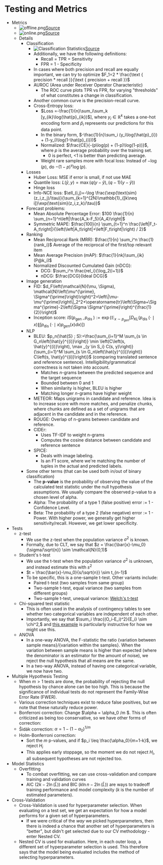 # Testing and Metrics

* Metrics
  * ![offline.png](offline.png)[Source](https://bytebytego.com/courses/machine-learning-system-design-interview/introduction-and-overview)
  * ![online.png](online.png)[Source](https://bytebytego.com/courses/machine-learning-system-design-interview/introduction-and-overview)
  * Details
    * Classification
      * ![Classification Statistics](classification_statistics.png)[Source](https://www.researchgate.net/publication/381097743_ECG_Classification_System_based_on_time_Domain_Features_with_Least_Square_Support_Vector_Machine_LS-SVM)
      * Additionally, we have the following definitions:
        * Recall = TPR = Sensitivity
        * FPR = 1 - Specificity 
      * In cases where both precision and recall are equally important, we can try to optimize $F_1=2 * \frac{\text { precision * recall }}{\text { precision + recall }}$
      * AUROC (Area under Receiver Operator Characteristic)
        * The ROC curve plots TPR vs FPR, for varying "thresholds" of what constitutes a change in classification.
      * Another common curve is the precision-recall curve.
      * Cross-Entropy loss: 
        * $Loss =-\frac{1}{n}\sum_i\sum_k [y_{ik}\log(\hat{p}_{ik})$], where $y_i \in \mathbb{R}^k$ takes a one-hot encoding form and $\hat{p}_i$ represents our predictions for this data point.
        * In the binary form, $-\frac{1}{n}\sum_i (y_i\log(\hat{p}_{i}) + (1-y_i)\log(1-\hat{p}_{i}))$
        * Normalized: $\frac{CE}{-(p\log(p) + (1-p)\log(1-p))}$, where $p$ is the average probability over the training set. 
          * 0 is perfect, <1 is better than predicting average. 
        * Weight rare samples more with focal loss: Instead of $-\log(p)$, do $-(1-p)^\gamma \log(p)$.
    * Losses
      * Huber Loss: MSE if error is small, if not use MAE
      * Quantile loss: $L(\hat{y}, y) = \max(q(y - \hat{y}), (q-1)(y - \hat{y}))$
      * Hinge loss
      * Info-NCE loss: $\ell_{i,j}=-\log \frac{\exp(\text{sim}(z_i,z_j)/\tau)}{\sum_{k=1}^{2N}\mathbb{1}_{[k\neq i]}\exp(\text{sim}(z_i,z_k)/\tau)}$
    * Forecast problems:
      * Mean Absolute Percentage Error: $100 \frac{1}{n} \sum_{n=1}^n\left|\frac{A_k-F_5}{A_4}\right|$
      * Symmetric MAPE: $\frac{100}{n} \sum_{t=1}^n \frac{\left|F_t-A_t\right|}{\left(\left|A_t\right|+\left|F_t\right|\right) / 2}$
    * Ranking
      * Mean Reciprocal Rank (MRR): $\frac{1}{n} \sum_i^n \frac{1}{rank_i}$ Average of the reciprocal of the first/top relevant item 
      * Mean Average Precision (mAP): $\frac{1}{nk}\sum_{ik}(P@k_i)$ 
      * Normalized Discounted Cumulated Gain (nDCG):
        * DCG: $\sum_i^n \frac{rel_i}{\log_2(i+1)}$
        * nDCG: $\frac{DCG}{Ideal DCG}$
    * Image generation
      * FID: $d_F\left(\mathcal{N}(\mu, \Sigma), \mathcal{N}\left(\mu^{\prime}, \Sigma^{\prime}\right)\right)^2=\left\|\mu-\mu^{\prime}\right\|_2^2+\operatorname{tr}\left(\Sigma+\Sigma^{\prime}-2\left(\Sigma \Sigma^{\prime}\right)^{\frac{1}{2}}\right)$
      * Inception score: $I S\left(p_{\text {gen }}, p_{\text {dis }}\right):=\exp \left(\mathbb{E}_{x \sim p_{g e n}}\left[D_{K L}\left(p_{\text {dis }}(\cdot \mid x) \| \int p_{\text {dis }}(\cdot \mid x) p_{g e n}(x) d x\right)\right]\right)$
    * NLP
      * BLEU: $p_n(\hat{S} ; S):=\frac{\sum_{i=1}^M \sum_{s \in G_n\left(\hat{y}^{(i)}\right)} \min \left(C\left(s, \hat{y}^{(i)}\right), \max _{y \in S_i} C(s, y)\right)}{\sum_{i=1}^M \sum_{s \in G_n\left(\hat{y}^{(i)}\right)} C\left(s, \hat{y}^{(i)}\right)}$ (comparing translated sentence and reference sentence). Intelligibility/grammatical correctness is not taken into account. 
        * Matches $n$-grams between the predicted sequence and the target sequence
        * Bounded between 0 and 1
        * When similarity is higher, BLEU is higher
        * Matching longer $n$-grams have higher weight
      * METEOR: Maps unigrams in candidate and reference. Idea is to increase score with more matches, and penalize chunks, where chunks are defined as a set of unigrams that are adjacent in the candidate and in the reference.
      * ROUGE: Overlap of n-grams between candidate and reference. 
      * CIDEr: 
        * Uses TF-IDF to weight n-grams
        * Computes the cosine distance between candidate and reference sentence
      * SPICE: 
        * Deals with image labeling.
        * Is an F1 score, where we're matching the number of tuples in the actual and predicted labels. 
    * Some other terms (that can be used both in/out of binary classification)
      * The **p-value** is the probability of observing the value of the calculated test statistic under the null hypothesis assumptions. We usually compare the observed p-value to a chosen level of alpha.
      * Alpha: The probability of a type 1 (false positive) error := 1 - Confidence Level.
      * Beta: The probability of a type 2 (false negative) error := 1 - Power. With higher power, we generally get higher sensitivity/recall. However, we get lower specificity.
* Tests
  * z-test
    * We use the z-test when the population variance $\sigma^2$ is known. 
    * Formally, due to CLT, we say that $z = \frac{\bar{x}-\mu_0}{\sigma/\sqrt{n}} \sim \mathcal{N}(0,1)$
  * Student's t-test
    * We use the t-test when the population variance $\sigma^2$ is unknown, and instead estimate this with $s^2$
    * $t = \frac{\bar{x}-\mu_0}{s/\sqrt{n}} \sim t_{n-1}$
    * To be specific, this is a one-sample t-test. Other variants include:
      * Paired t-test (two samples from same group)
      * Two-sample t-test, equal variance (two samples from different groups)
      * Two-sample t-test, unequal variance: [Welch's t-test](https://en.wikipedia.org/wiki/Welch%27s_t-test)
  * Chi-squared test statistic
    * This is often used in the analysis of contingency tables to see whether two categorical variables are independent of each other.
    * Importantly, we say that $\sum_i \frac{(O_i-E_i)^2}{E_i} \sim \chi^2,$ and [this example](https://en.wikipedia.org/wiki/Chi-squared_test#Example_chi-squared_test_for_categorical_data) is particularly instructive for how we might use this.
  * ANOVA 
    * In a one-way ANOVA, the F-statistic the ratio {variation between sample means}/{variation within the samples}. When the variation between sample means is higher than expected (where the denominator is an estimator for the amount of noise), we reject the null hypothesis that all means are the same. 
    * In a two-way ANOVA, instead of having one categorical variable, we now have two. 
* Multiple Hypothesis Testing
  * When $m > 1$ tests are done, the probability of rejecting the null hypothesis by chance alone can be too high. This is because the significance of individual tests do not represent the Family-Wise Error Rate (FWER).
  * Various correction techniques exist to reduce false positives, but we note that these naturally reduce power.
  * Bonferroni correction: Change $\alpha = \alpha_0 /m $. This is often criticized as being too conservative, so we have other forms of correction: 
  * Šidák correction: $\alpha = 1 - (1-\alpha_0)^{1/m}$
  * Holm-Bonferroni correction:
    * Sort the $m$ p-values, and if $p_i \leq \frac{\alpha_0}{m+1-k}$, we reject $H_i$
    * This applies early stoppage, so the moment we do not reject $H_i$, all subsequent hypotheses are not rejected too.
* Model Statistics
  * Overfitting
    * To combat overfitting, we can use cross-validation and compare training and validation curves
    * AIC ($2k - 2\ln (\hat{L})$) and BIC ($k\ln n - 2\ln (\hat{L})$) are ways to tradeoff training performance and model complexity ($k$ is the number of estimated parameters).
* Cross-Validation
  * Cross-Validation is used for hyperparameter selection. When evaluating on a test set, we get an expectation for how a model performs for a given set of hyperparameters. 
    * If we were critical of the _way_ we picked hyperparameters, then there is indeed a chance that another set of hyperparameters is "better", but didn't get selected due to our CV methodology - enter Nested CV.
  * Nested CV is used for evaluation. Here, in each outer loop, a different set of hyperparameter selection is used. This therefore says that the model being evaluated includes the method of selecting hyperparameters. 